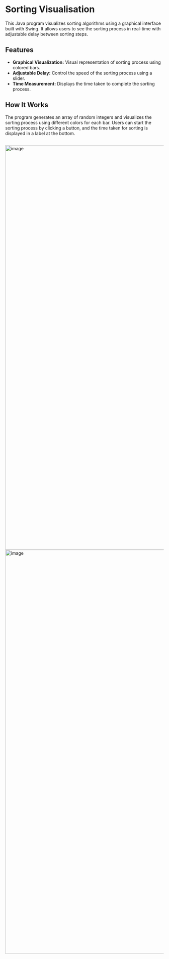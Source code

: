 # Sorting Visualisation
This Java program visualizes sorting algorithms using a graphical interface built with Swing. It allows users to see the sorting process in real-time with adjustable delay between sorting steps.
## Features
- **Graphical Visualization:** Visual representation of sorting process using colored bars.
- **Adjustable Delay:** Control the speed of the sorting process using a slider.
- **Time Measurement:** Displays the time taken to complete the sorting process.
## How It Works
The program generates an array of random integers and visualizes the sorting process using different colors for each bar. Users can start the sorting process by clicking a button, and the time taken for sorting is displayed in a label at the bottom.
##
<img width="1280" alt="image" src="https://github.com/user-attachments/assets/a66e6de1-6ac8-4885-bdda-7a648f7b87a2">
<img width="1278" alt="image" src="https://github.com/user-attachments/assets/d4517ffc-78c2-4ea6-8354-defa587916cd">

